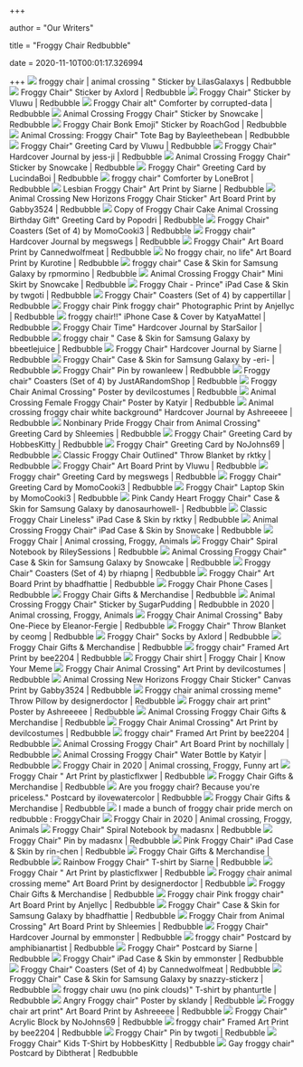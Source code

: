 +++
        
author = "Our Writers"
        
title = "Froggy Chair Redbubble"
        
date = 2020-11-10T00:01:17.326994
        
+++
[ ![](https://ih1.redbubble.net/image.1124239668.1640/st,small,507x507-pad,600x600,f8f8f8.jpg)](https://ih1.redbubble.net/image.1124239668.1640/st,small,507x507-pad,600x600,f8f8f8.jpg) froggy chair | animal crossing " Sticker by LilasGalaxys | Redbubble
[ ![](https://ih1.redbubble.net/image.995903551.7826/st,small,507x507-pad,600x600,f8f8f8.jpg)](https://ih1.redbubble.net/image.995903551.7826/st,small,507x507-pad,600x600,f8f8f8.jpg) Froggy Chair" Sticker by Axlord | Redbubble
[ ![](https://ih1.redbubble.net/image.1103178339.8678/bg,f8f8f8-flat,750x,075,f-pad,750x1000,f8f8f8.jpg)](https://ih1.redbubble.net/image.1103178339.8678/bg,f8f8f8-flat,750x,075,f-pad,750x1000,f8f8f8.jpg) Froggy Chair" Sticker by Vluwu | Redbubble
[ ![](https://ih1.redbubble.net/image.1120171825.9744/ur,comforter_flatlay_twin,wide_portrait,750x1000.1.jpg)](https://ih1.redbubble.net/image.1120171825.9744/ur,comforter_flatlay_twin,wide_portrait,750x1000.1.jpg) Froggy Chair alt" Comforter by corrupted-data | Redbubble
[ ![](https://ih1.redbubble.net/image.1008242747.7901/st,small,507x507-pad,600x600,f8f8f8.jpg)](https://ih1.redbubble.net/image.1008242747.7901/st,small,507x507-pad,600x600,f8f8f8.jpg) Animal Crossing Froggy Chair" Sticker by Snowcake | Redbubble
[ ![](https://ih1.redbubble.net/image.1050475653.5348/st,small,507x507-pad,600x600,f8f8f8.jpg)](https://ih1.redbubble.net/image.1050475653.5348/st,small,507x507-pad,600x600,f8f8f8.jpg) Froggy Chair Bonk Emoji" Sticker by RoachGod | Redbubble
[ ![](https://ih1.redbubble.net/image.1119323804.9546/flat,750x,075,f-pad,750x1000,f8f8f8.jpg)](https://ih1.redbubble.net/image.1119323804.9546/flat,750x,075,f-pad,750x1000,f8f8f8.jpg) Animal Crossing: Froggy Chair" Tote Bag by Bayleethebean | Redbubble
[ ![](https://ih1.redbubble.net/image.1103178270.8678/papergc,500x,w,f8f8f8-pad,750x1000,f8f8f8.jpg)](https://ih1.redbubble.net/image.1103178270.8678/papergc,500x,w,f8f8f8-pad,750x1000,f8f8f8.jpg) Froggy Chair" Greeting Card by Vluwu | Redbubble
[ ![](https://ih1.redbubble.net/image.1092011151.7559/hj,750x-pad,750x1000,f8f8f8.jpg)](https://ih1.redbubble.net/image.1092011151.7559/hj,750x-pad,750x1000,f8f8f8.jpg) Froggy Chair" Hardcover Journal by jess-ji | Redbubble
[ ![](https://ih1.redbubble.net/image.1008242747.7901/sss,small,product,750x1000.jpg)](https://ih1.redbubble.net/image.1008242747.7901/sss,small,product,750x1000.jpg) Animal Crossing Froggy Chair" Sticker by Snowcake | Redbubble
[ ![](https://ih1.redbubble.net/image.1057280101.4147/papergc,500x,w,f8f8f8-pad,750x1000,f8f8f8.u1.jpg)](https://ih1.redbubble.net/image.1057280101.4147/papergc,500x,w,f8f8f8-pad,750x1000,f8f8f8.u1.jpg) Froggy Chair" Greeting Card by LucindaBoi | Redbubble
[ ![](https://ih1.redbubble.net/image.1072990867.0671/ur,comforter_flatlay_twin,wide_portrait,750x1000.1.jpg)](https://ih1.redbubble.net/image.1072990867.0671/ur,comforter_flatlay_twin,wide_portrait,750x1000.1.jpg) froggy chair" Comforter by LoneBrot | Redbubble
[ ![](https://ih1.redbubble.net/image.1098420408.6464/carp,small,product,750x1000.jpg)](https://ih1.redbubble.net/image.1098420408.6464/carp,small,product,750x1000.jpg) Lesbian Froggy Chair" Art Print by Siarne | Redbubble
[ ![](https://ih1.redbubble.net/image.1090827293.9727/gbra,6x4,1000x1000-c,0,0,675,900.jpg)](https://ih1.redbubble.net/image.1090827293.9727/gbra,6x4,1000x1000-c,0,0,675,900.jpg) Animal Crossing New Horizons Froggy Chair Sticker" Art Board Print by  Gabby3524 | Redbubble
[ ![](https://ih1.redbubble.net/image.1086875358.2053/papergc,500x,w,f8f8f8-pad,750x1000,f8f8f8.u1.jpg)](https://ih1.redbubble.net/image.1086875358.2053/papergc,500x,w,f8f8f8-pad,750x1000,f8f8f8.u1.jpg) Copy of Froggy Chair Cake Animal Crossing Birthday Gift" Greeting Card by  Popodri | Redbubble
[ ![](https://ih0.redbubble.net/image.1076484412.5794/ur,coaster_pack_4_flatlay,wide_portrait,x1000.2u13.jpg)](https://ih0.redbubble.net/image.1076484412.5794/ur,coaster_pack_4_flatlay,wide_portrait,x1000.2u13.jpg) Froggy Chair" Coasters (Set of 4) by MomoCooki3 | Redbubble
[ ![](https://ih1.redbubble.net/image.1042497188.7265/hj,750x-pad,750x1000,f8f8f8.jpg)](https://ih1.redbubble.net/image.1042497188.7265/hj,750x-pad,750x1000,f8f8f8.jpg) Froggy chair" Hardcover Journal by megswegs | Redbubble
[ ![](https://ih1.redbubble.net/image.1050372798.2784/gbra,6x6,1000x1000-c,0,0,675,900.jpg)](https://ih1.redbubble.net/image.1050372798.2784/gbra,6x6,1000x1000-c,0,0,675,900.jpg) Froggy Chair" Art Board Print by Cannedwolfmeat | Redbubble
[ ![](https://ih1.redbubble.net/image.1098093766.8932/gbra,8x10,1000x1000-c,0,0,675,900.jpg)](https://ih1.redbubble.net/image.1098093766.8932/gbra,8x10,1000x1000-c,0,0,675,900.jpg) No froggy chair, no life" Art Board Print by Kurotine | Redbubble
[ ![](https://ih0.redbubble.net/image.1094869702.3752/icr,samsung_galaxy_s20_snap,back,a,x1000-bg,f8f8f8.2u4.jpg)](https://ih0.redbubble.net/image.1094869702.3752/icr,samsung_galaxy_s20_snap,back,a,x1000-bg,f8f8f8.2u4.jpg) froggy chair" Case & Skin for Samsung Galaxy by rpmormino | Redbubble
[ ![](https://ih1.redbubble.net/image.1008242730.7901/pencil_skirt,x1000,front-c,468,0,701,935-bg,f8f8f8.jpg)](https://ih1.redbubble.net/image.1008242730.7901/pencil_skirt,x1000,front-c,468,0,701,935-bg,f8f8f8.jpg) Animal Crossing Froggy Chair" Mini Skirt by Snowcake | Redbubble
[ ![](https://ih1.redbubble.net/image.1104557926.1209/mwo,x1000,ipad_2_snap-pad,750x1000,f8f8f8.jpg)](https://ih1.redbubble.net/image.1104557926.1209/mwo,x1000,ipad_2_snap-pad,750x1000,f8f8f8.jpg) Froggy Chair - Prince" iPad Case & Skin by twgoti | Redbubble
[ ![](https://ih0.redbubble.net/image.1062933596.3939/ur,coaster_pack_4_flatlay,wide_portrait,x1000.2u3.jpg)](https://ih0.redbubble.net/image.1062933596.3939/ur,coaster_pack_4_flatlay,wide_portrait,x1000.2u3.jpg) Froggy Chair" Coasters (Set of 4) by cappertillar | Redbubble
[ ![](https://ih1.redbubble.net/image.1085752891.4287/fpp,small,lustre,wall_texture,product,750x1000.u4.jpg)](https://ih1.redbubble.net/image.1085752891.4287/fpp,small,lustre,wall_texture,product,750x1000.u4.jpg) Froggy chair Pink froggy chair" Photographic Print by Anjellyc | Redbubble
[ ![](https://ih1.redbubble.net/image.1102706009.7806/icr,iphone_11_soft,back,a,x1000-bg,f8f8f8.jpg)](https://ih1.redbubble.net/image.1102706009.7806/icr,iphone_11_soft,back,a,x1000-bg,f8f8f8.jpg) froggy chair!!" iPhone Case & Cover by KatyaMattel | Redbubble
[ ![](https://ih1.redbubble.net/image.1085116029.8298/hj,750x-pad,750x1000,f8f8f8.jpg)](https://ih1.redbubble.net/image.1085116029.8298/hj,750x-pad,750x1000,f8f8f8.jpg) Froggy Chair Time" Hardcover Journal by StarSailor | Redbubble
[ ![](https://ih1.redbubble.net/image.1097144674.6510/icr,samsung_galaxy_s10_snap,back,a,x1000-pad,1000x1000,f8f8f8.1.jpg)](https://ih1.redbubble.net/image.1097144674.6510/icr,samsung_galaxy_s10_snap,back,a,x1000-pad,1000x1000,f8f8f8.1.jpg) froggy chair " Case & Skin for Samsung Galaxy by bbeetlejuice | Redbubble
[ ![](https://ih1.redbubble.net/image.1098411093.6248/hj,750x-pad,750x1000,f8f8f8.jpg)](https://ih1.redbubble.net/image.1098411093.6248/hj,750x-pad,750x1000,f8f8f8.jpg) Froggy Chair" Hardcover Journal by Siarne | Redbubble
[ ![](https://ih1.redbubble.net/image.1092442723.7406/icr,samsung_galaxy_s20_snap,back,a,x1000-bg,f8f8f8.1.jpg)](https://ih1.redbubble.net/image.1092442723.7406/icr,samsung_galaxy_s20_snap,back,a,x1000-bg,f8f8f8.1.jpg) Froggy Chair" Case & Skin for Samsung Galaxy by -eri- | Redbubble
[ ![](https://ih1.redbubble.net/image.1165955403.0925/ur,pin_small_front,wide_portrait,750x1000.jpg)](https://ih1.redbubble.net/image.1165955403.0925/ur,pin_small_front,wide_portrait,750x1000.jpg) Froggy Chair" Pin by rowanleew | Redbubble
[ ![](https://ih0.redbubble.net/image.1098960355.9128/ur,coaster_pack_4_flatlay,wide_portrait,x1000.2.jpg)](https://ih0.redbubble.net/image.1098960355.9128/ur,coaster_pack_4_flatlay,wide_portrait,x1000.2.jpg) Froggy chair" Coasters (Set of 4) by JustARandomShop | Redbubble
[ ![](https://ih1.redbubble.net/image.1066897467.2076/cposter,small,product,750x1000.2.jpg)](https://ih1.redbubble.net/image.1066897467.2076/cposter,small,product,750x1000.2.jpg) Froggy Chair Animal Crossing" Poster by devilcostumes | Redbubble
[ ![](https://ih1.redbubble.net/image.1037311724.8012/fposter,small,wall_texture,product,750x1000.jpg)](https://ih1.redbubble.net/image.1037311724.8012/fposter,small,wall_texture,product,750x1000.jpg) Animal Crossing Female Froggy Chair" Poster by Katyir | Redbubble
[ ![](https://ih1.redbubble.net/image.1115901308.9235/hj,750x-pad,750x1000,f8f8f8.u1.jpg)](https://ih1.redbubble.net/image.1115901308.9235/hj,750x-pad,750x1000,f8f8f8.u1.jpg) Animal crossing froggy chair white background" Hardcover Journal by  Ashreeeee | Redbubble
[ ![](https://ih1.redbubble.net/image.1107676228.5146/papergc,500x,w,f8f8f8-pad,750x1000,f8f8f8.jpg)](https://ih1.redbubble.net/image.1107676228.5146/papergc,500x,w,f8f8f8-pad,750x1000,f8f8f8.jpg) Nonbinary Pride Froggy Chair from Animal Crossing" Greeting Card by  Shleemies | Redbubble
[ ![](https://ih1.redbubble.net/image.1112675953.4106/papergc,500x,w,f8f8f8-pad,750x1000,f8f8f8.jpg)](https://ih1.redbubble.net/image.1112675953.4106/papergc,500x,w,f8f8f8-pad,750x1000,f8f8f8.jpg) Froggy Chair" Greeting Card by HobbesKitty | Redbubble
[ ![](https://ih1.redbubble.net/image.1051590966.3041/papergc,500x,w,f8f8f8-pad,750x1000,f8f8f8.jpg)](https://ih1.redbubble.net/image.1051590966.3041/papergc,500x,w,f8f8f8-pad,750x1000,f8f8f8.jpg) Froggy Chair" Greeting Card by NoJohns69 | Redbubble
[ ![](https://ih1.redbubble.net/image.1055664983.1322/ur,blanket_medium_bed,wide_portrait,x1000.1.jpg)](https://ih1.redbubble.net/image.1055664983.1322/ur,blanket_medium_bed,wide_portrait,x1000.1.jpg) Classic Froggy Chair Outlined" Throw Blanket by rktky | Redbubble
[ ![](https://ih1.redbubble.net/image.1103178260.8678/gbra,5x7,1000x1000-c,0,0,675,900.jpg)](https://ih1.redbubble.net/image.1103178260.8678/gbra,5x7,1000x1000-c,0,0,675,900.jpg) Froggy Chair" Art Board Print by Vluwu | Redbubble
[ ![](https://ih1.redbubble.net/image.1042497175.7265/papergc,500x,w,f8f8f8-pad,750x1000,f8f8f8.jpg)](https://ih1.redbubble.net/image.1042497175.7265/papergc,500x,w,f8f8f8-pad,750x1000,f8f8f8.jpg) Froggy chair" Greeting Card by megswegs | Redbubble
[ ![](https://ih1.redbubble.net/image.1076484403.5794/papergc,500x,w,f8f8f8-pad,750x1000,f8f8f8.u7.jpg)](https://ih1.redbubble.net/image.1076484403.5794/papergc,500x,w,f8f8f8-pad,750x1000,f8f8f8.u7.jpg) Froggy Chair" Greeting Card by MomoCooki3 | Redbubble
[ ![](https://ih1.redbubble.net/image.1076484400.5794/pd,x500,macbook_air_13-pad,750x1000,f8f8f8.u7.jpg)](https://ih1.redbubble.net/image.1076484400.5794/pd,x500,macbook_air_13-pad,750x1000,f8f8f8.u7.jpg) Froggy Chair" Laptop Skin by MomoCooki3 | Redbubble
[ ![](https://ih1.redbubble.net/image.1075183519.4190/icr,samsung_galaxy_s20_soft,back,a,x1000-bg,f8f8f8.jpg)](https://ih1.redbubble.net/image.1075183519.4190/icr,samsung_galaxy_s20_soft,back,a,x1000-bg,f8f8f8.jpg) Pink Candy Heart Froggy Chair" Case & Skin for Samsung Galaxy by  danosaurhowell- | Redbubble
[ ![](https://ih1.redbubble.net/image.1055666787.1084/mwo,x1000,ipad_2_snap-pad,750x1000,f8f8f8.jpg)](https://ih1.redbubble.net/image.1055666787.1084/mwo,x1000,ipad_2_snap-pad,750x1000,f8f8f8.jpg) Classic Froggy Chair Lineless" iPad Case & Skin by rktky | Redbubble
[ ![](https://ih1.redbubble.net/image.1008242737.7901/mwo,x1000,ipad_2_snap-pad,750x1000,f8f8f8.jpg)](https://ih1.redbubble.net/image.1008242737.7901/mwo,x1000,ipad_2_snap-pad,750x1000,f8f8f8.jpg) Animal Crossing Froggy Chair" iPad Case & Skin by Snowcake | Redbubble
[ ![](https://i.pinimg.com/originals/a6/50/18/a6501865a366c9fea5622ad70cba0af8.jpg)](https://i.pinimg.com/originals/a6/50/18/a6501865a366c9fea5622ad70cba0af8.jpg) Froggy Chair | Animal crossing, Froggy, Animals
[ ![](https://ih1.redbubble.net/image.1023894833.4041/sn,x1000-pad,750x1000,f8f8f8.jpg)](https://ih1.redbubble.net/image.1023894833.4041/sn,x1000-pad,750x1000,f8f8f8.jpg) Froggy Chair" Spiral Notebook by RileySessions | Redbubble
[ ![](https://ih1.redbubble.net/image.1008242710.7901/icr,samsung_galaxy_s20_snap,back,a,x1000-bg,f8f8f8.1.jpg)](https://ih1.redbubble.net/image.1008242710.7901/icr,samsung_galaxy_s20_snap,back,a,x1000-bg,f8f8f8.1.jpg) Animal Crossing Froggy Chair" Case & Skin for Samsung Galaxy by Snowcake |  Redbubble
[ ![](https://ih0.redbubble.net/image.1115218810.3984/ur,coaster_pack_4_flatlay,wide_portrait,x1000.2.jpg)](https://ih0.redbubble.net/image.1115218810.3984/ur,coaster_pack_4_flatlay,wide_portrait,x1000.2.jpg) Froggy Chair" Coasters (Set of 4) by rhiapng | Redbubble
[ ![](https://ih1.redbubble.net/image.1079954996.0604/gbra,6x6,1000x1000-c,0,0,675,900.jpg)](https://ih1.redbubble.net/image.1079954996.0604/gbra,6x6,1000x1000-c,0,0,675,900.jpg) Froggy Chair" Art Board Print by bhadfhattie | Redbubble
[ ![](https://ih1.redbubble.net/image.1036640881.1084/icr,samsung_galaxy_s10_snap,back,a,x600-pad,600x600,f8f8f8.1.jpg)](https://ih1.redbubble.net/image.1036640881.1084/icr,samsung_galaxy_s10_snap,back,a,x600-pad,600x600,f8f8f8.1.jpg) Froggy Chair Phone Cases | Redbubble
[ ![](https://ih1.redbubble.net/image.1007849377.7593/st,small,507x507-pad,600x600,f8f8f8.u1.jpg)](https://ih1.redbubble.net/image.1007849377.7593/st,small,507x507-pad,600x600,f8f8f8.u1.jpg) Froggy Chair Gifts & Merchandise | Redbubble
[ ![](https://i.pinimg.com/originals/53/ef/30/53ef308c302efd9e4ba49ac5c8b1aa43.jpg)](https://i.pinimg.com/originals/53/ef/30/53ef308c302efd9e4ba49ac5c8b1aa43.jpg) Animal Crossing Froggy Chair" Sticker by SugarPudding | Redbubble in 2020 |  Animal crossing, Froggy, Animals
[ ![](https://ih1.redbubble.net/image.1132025312.1750/raf,750x1000,075,t,FFFFFF:97ab1c12de.jpg)](https://ih1.redbubble.net/image.1132025312.1750/raf,750x1000,075,t,FFFFFF:97ab1c12de.jpg) Froggy Chair Animal Crossing" Baby One-Piece by Eleanor-Fergie | Redbubble
[ ![](https://ih1.redbubble.net/image.1106581057.4670/ur,blanket_medium_bed,wide_portrait,x1000.1u1.jpg)](https://ih1.redbubble.net/image.1106581057.4670/ur,blanket_medium_bed,wide_portrait,x1000.1u1.jpg) Froggy Chair" Throw Blanket by ceomg | Redbubble
[ ![](https://ih1.redbubble.net/image.1114082383.7826/ur,socks_flatlay_medium,tall_portrait,750x1000-bg,f8f8f8.1.jpg)](https://ih1.redbubble.net/image.1114082383.7826/ur,socks_flatlay_medium,tall_portrait,750x1000-bg,f8f8f8.1.jpg) Froggy Chair" Socks by Axlord | Redbubble
[ ![](https://ih1.redbubble.net/image.1196382040.7159/ur,mask_flatlay_front,product,600x600.jpg)](https://ih1.redbubble.net/image.1196382040.7159/ur,mask_flatlay_front,product,600x600.jpg) Froggy Chair Gifts & Merchandise | Redbubble
[ ![](https://ih1.redbubble.net/image.1115729293.5414/ffp,small,black,off_white,box20,wall_texture,product,750x1000.jpg)](https://ih1.redbubble.net/image.1115729293.5414/ffp,small,black,off_white,box20,wall_texture,product,750x1000.jpg) froggy chair" Framed Art Print by bee2204 | Redbubble
[ ![](https://i.kym-cdn.com/photos/images/newsfeed/001/660/160/5f4.jpg)](https://i.kym-cdn.com/photos/images/newsfeed/001/660/160/5f4.jpg) Froggy Chair shirt | Froggy Chair | Know Your Meme
[ ![](https://ih1.redbubble.net/image.1066897467.2076/carp,small,square_product,1000x1000.jpg)](https://ih1.redbubble.net/image.1066897467.2076/carp,small,square_product,1000x1000.jpg) Froggy Chair Animal Crossing" Art Print by devilcostumes | Redbubble
[ ![](https://ih1.redbubble.net/image.1090827305.9727/ccp,small,product,750x1000.jpg)](https://ih1.redbubble.net/image.1090827305.9727/ccp,small,product,750x1000.jpg) Animal Crossing New Horizons Froggy Chair Sticker" Canvas Print by  Gabby3524 | Redbubble
[ ![](https://ih1.redbubble.net/image.1167938671.9670/throwpillow,small,750x1000-bg,f8f8f8.jpg)](https://ih1.redbubble.net/image.1167938671.9670/throwpillow,small,750x1000-bg,f8f8f8.jpg) Froggy chair animal crossing meme" Throw Pillow by designerdoctor |  Redbubble
[ ![](https://ih1.redbubble.net/image.1115926479.9778/poster,504x498,f8f8f8-pad,600x600,f8f8f8.u1.jpg)](https://ih1.redbubble.net/image.1115926479.9778/poster,504x498,f8f8f8-pad,600x600,f8f8f8.u1.jpg) Froggy chair art print" Poster by Ashreeeee | Redbubble
[ ![](https://ih1.redbubble.net/image.1090713034.6935/st,small,507x507-pad,600x600,f8f8f8.jpg)](https://ih1.redbubble.net/image.1090713034.6935/st,small,507x507-pad,600x600,f8f8f8.jpg) Animal Crossing Froggy Chair Gifts & Merchandise | Redbubble
[ ![](https://ih1.redbubble.net/image.1066897467.2076/farp,small,wall_texture,product,750x1000.jpg)](https://ih1.redbubble.net/image.1066897467.2076/farp,small,wall_texture,product,750x1000.jpg) Froggy Chair Animal Crossing" Art Print by devilcostumes | Redbubble
[ ![](https://ih1.redbubble.net/image.1115729293.5414/cfp,small,black,off_white,box20,product,750x1000.jpg)](https://ih1.redbubble.net/image.1115729293.5414/cfp,small,black,off_white,box20,product,750x1000.jpg) froggy chair" Framed Art Print by bee2204 | Redbubble
[ ![](https://ih1.redbubble.net/image.1106197376.9980/st,small,845x845-pad,1000x1000,f8f8f8.jpg)](https://ih1.redbubble.net/image.1106197376.9980/st,small,845x845-pad,1000x1000,f8f8f8.jpg) Animal Crossing Froggy Chair" Art Board Print by nochillaly | Redbubble
[ ![](https://ih1.redbubble.net/image.1037299487.7716/ur,water_bottle_metal_lid_on,wide_portrait,750x1000.2.jpg)](https://ih1.redbubble.net/image.1037299487.7716/ur,water_bottle_metal_lid_on,wide_portrait,750x1000.2.jpg) Animal Crossing Froggy Chair" Water Bottle by Katyir | Redbubble
[ ![](https://i.pinimg.com/originals/ef/18/c3/ef18c36cacce1a57abb44b17121bc02e.jpg)](https://i.pinimg.com/originals/ef/18/c3/ef18c36cacce1a57abb44b17121bc02e.jpg) Froggy Chair in 2020 | Animal crossing, Froggy, Funny art
[ ![](https://ih1.redbubble.net/image.1108519952.7780/farp,small,wall_texture,product,750x1000.jpg)](https://ih1.redbubble.net/image.1108519952.7780/farp,small,wall_texture,product,750x1000.jpg) Froggy Chair " Art Print by plasticflxwer | Redbubble
[ ![](https://ih1.redbubble.net/image.1103981092.3226/mug,standard,x334,right-pad,600x600,f8f8f8.jpg)](https://ih1.redbubble.net/image.1103981092.3226/mug,standard,x334,right-pad,600x600,f8f8f8.jpg) Froggy Chair Gifts & Merchandise | Redbubble
[ ![](https://ih1.redbubble.net/image.1092279571.3644/paperpc,500x,w,f8f8f8-pad,750x1000,f8f8f8.jpg)](https://ih1.redbubble.net/image.1092279571.3644/paperpc,500x,w,f8f8f8-pad,750x1000,f8f8f8.jpg) Are you froggy chair? Because you're priceless." Postcard by  ilovewatercolor | Redbubble
[ ![](https://ih1.redbubble.net/image.1095381996.8298/ssrco,classic_tee,womens,fafafa:ca443f4786,front_alt,square_product,600x600.jpg)](https://ih1.redbubble.net/image.1095381996.8298/ssrco,classic_tee,womens,fafafa:ca443f4786,front_alt,square_product,600x600.jpg) Froggy Chair Gifts & Merchandise | Redbubble
[ ![](https://i.redd.it/bxgnosjfjbn41.jpg)](https://i.redd.it/bxgnosjfjbn41.jpg) I made a bunch of froggy chair pride merch on redbubble  :  FroggyChair
[ ![](https://i.pinimg.com/originals/28/ac/1e/28ac1ec9ad761213ac19c50bf24191bf.jpg)](https://i.pinimg.com/originals/28/ac/1e/28ac1ec9ad761213ac19c50bf24191bf.jpg) Froggy Chair in 2020 | Animal crossing, Froggy, Animals
[ ![](https://ih1.redbubble.net/image.1100617138.8324/sn,x1000-pad,750x1000,f8f8f8.jpg)](https://ih1.redbubble.net/image.1100617138.8324/sn,x1000-pad,750x1000,f8f8f8.jpg) Froggy Chair" Spiral Notebook by madasnx | Redbubble
[ ![](https://ih1.redbubble.net/image.1100617130.8324/ur,pin_small_front,wide_portrait,750x1000.jpg)](https://ih1.redbubble.net/image.1100617130.8324/ur,pin_small_front,wide_portrait,750x1000.jpg) Froggy Chair" Pin by madasnx | Redbubble
[ ![](https://ih1.redbubble.net/image.1061240702.2569/mwo,x1000,ipad_2_snap-pad,750x1000,f8f8f8.u1.jpg)](https://ih1.redbubble.net/image.1061240702.2569/mwo,x1000,ipad_2_snap-pad,750x1000,f8f8f8.u1.jpg) Pink Froggy Chair" iPad Case & Skin by rin-chen | Redbubble
[ ![](https://ih1.redbubble.net/image.1349785783.1828/ssrco,classic_tee,mens,fafafa:ca443f4786,front_alt,square_product,600x600.jpg)](https://ih1.redbubble.net/image.1349785783.1828/ssrco,classic_tee,mens,fafafa:ca443f4786,front_alt,square_product,600x600.jpg) Froggy Chair Gifts & Merchandise | Redbubble
[ ![](https://ih1.redbubble.net/image.1334222959.7710/ssrco,slim_fit_t_shirt,two_model,fafafa:ca443f4786,front,square_three_quarter,1000x1000.jpg)](https://ih1.redbubble.net/image.1334222959.7710/ssrco,slim_fit_t_shirt,two_model,fafafa:ca443f4786,front,square_three_quarter,1000x1000.jpg) Rainbow Froggy Chair" T-shirt by Siarne | Redbubble
[ ![](https://ih1.redbubble.net/image.1108519952.7780/papergc,500x,w,f8f8f8-pad,1000x1000,f8f8f8.jpg)](https://ih1.redbubble.net/image.1108519952.7780/papergc,500x,w,f8f8f8-pad,1000x1000,f8f8f8.jpg) Froggy Chair " Art Print by plasticflxwer | Redbubble
[ ![](https://ih1.redbubble.net/image.1167938667.9670/gbra,5x7,1000x1000-c,0,0,675,900.jpg)](https://ih1.redbubble.net/image.1167938667.9670/gbra,5x7,1000x1000-c,0,0,675,900.jpg) Froggy chair animal crossing meme" Art Board Print by designerdoctor |  Redbubble
[ ![](https://ih1.redbubble.net/image.1115074938.0803/ur,pin_large_front,square,600x600.jpg)](https://ih1.redbubble.net/image.1115074938.0803/ur,pin_large_front,square,600x600.jpg) Froggy Chair Gifts & Merchandise | Redbubble
[ ![](https://ih1.redbubble.net/image.1085752862.4287/flat,750x,075,f-pad,750x1000,f8f8f8.u4.jpg)](https://ih1.redbubble.net/image.1085752862.4287/flat,750x,075,f-pad,750x1000,f8f8f8.u4.jpg) Froggy chair Pink froggy chair" Art Board Print by Anjellyc | Redbubble
[ ![](https://ih1.redbubble.net/image.1079954979.0604/icr,samsung_galaxy_s10_snap,back,a,x1000-bg,f8f8f8.1.jpg)](https://ih1.redbubble.net/image.1079954979.0604/icr,samsung_galaxy_s10_snap,back,a,x1000-bg,f8f8f8.1.jpg) Froggy Chair" Case & Skin for Samsung Galaxy by bhadfhattie | Redbubble
[ ![](https://ih1.redbubble.net/image.1107668809.4181/gbra,5x7,900x900.jpg)](https://ih1.redbubble.net/image.1107668809.4181/gbra,5x7,900x900.jpg) Froggy Chair from Animal Crossing" Art Board Print by Shleemies | Redbubble
[ ![](https://ih1.redbubble.net/image.1105030040.2520/hj,750x-pad,750x1000,f8f8f8.jpg)](https://ih1.redbubble.net/image.1105030040.2520/hj,750x-pad,750x1000,f8f8f8.jpg) Froggy Chair" Hardcover Journal by emmonster | Redbubble
[ ![](https://ih1.redbubble.net/image.1039060180.1720/paperpc,500x,w,f8f8f8-pad,750x1000,f8f8f8.jpg)](https://ih1.redbubble.net/image.1039060180.1720/paperpc,500x,w,f8f8f8-pad,750x1000,f8f8f8.jpg) froggy chair" Postcard by amphibianartist | Redbubble
[ ![](https://ih1.redbubble.net/image.1098411081.6248/paperpc,500x,w,f8f8f8-pad,750x1000,f8f8f8.jpg)](https://ih1.redbubble.net/image.1098411081.6248/paperpc,500x,w,f8f8f8-pad,750x1000,f8f8f8.jpg) Froggy Chair" Postcard by Siarne | Redbubble
[ ![](https://ih1.redbubble.net/image.1105030075.2520/mwo,x1000,ipad_2_snap-pad,750x1000,f8f8f8.jpg)](https://ih1.redbubble.net/image.1105030075.2520/mwo,x1000,ipad_2_snap-pad,750x1000,f8f8f8.jpg) Froggy Chair" iPad Case & Skin by emmonster | Redbubble
[ ![](https://ih0.redbubble.net/image.1050372788.2784/ur,coaster_pack_4_flatlay,wide_portrait,x1000.2u2.jpg)](https://ih0.redbubble.net/image.1050372788.2784/ur,coaster_pack_4_flatlay,wide_portrait,x1000.2u2.jpg) Froggy Chair" Coasters (Set of 4) by Cannedwolfmeat | Redbubble
[ ![](https://ih1.redbubble.net/image.1322759069.5700/icr,samsung_galaxy_s20_snap,back,a,x1000-bg,f8f8f8.1.jpg)](https://ih1.redbubble.net/image.1322759069.5700/icr,samsung_galaxy_s20_snap,back,a,x1000-bg,f8f8f8.1.jpg) Froggy Chair" Case & Skin for Samsung Galaxy by snazzy-stickerz | Redbubble
[ ![](https://ih1.redbubble.net/image.1217741615.4117/ssrco,classic_tee,two_models,fafafa:ca443f4786,front,square_three_quarter,1000x1000.jpg)](https://ih1.redbubble.net/image.1217741615.4117/ssrco,classic_tee,two_models,fafafa:ca443f4786,front,square_three_quarter,1000x1000.jpg) froggy chair uwu (no pink clouds)" T-shirt by phanturtle | Redbubble
[ ![](https://ih1.redbubble.net/image.1120415610.5174/st,small,845x845-pad,1000x1000,f8f8f8.jpg)](https://ih1.redbubble.net/image.1120415610.5174/st,small,845x845-pad,1000x1000,f8f8f8.jpg) Angry Froggy chair" Poster by sklandy | Redbubble
[ ![](https://ih1.redbubble.net/image.1115926429.9778/gbra,5x7,1000x1000-c,0,0,675,900.u1.jpg)](https://ih1.redbubble.net/image.1115926429.9778/gbra,5x7,1000x1000-c,0,0,675,900.u1.jpg) Froggy chair art print" Art Board Print by Ashreeeee | Redbubble
[ ![](https://ih1.redbubble.net/image.1184255806.3041/abp,4x4,x750-pad,750x1000,f8f8f8.jpg)](https://ih1.redbubble.net/image.1184255806.3041/abp,4x4,x750-pad,750x1000,f8f8f8.jpg) Froggy Chair" Acrylic Block by NoJohns69 | Redbubble
[ ![](https://ih1.redbubble.net/image.1115729293.5414/pp,840x830-pad,1000x1000,f8f8f8.jpg)](https://ih1.redbubble.net/image.1115729293.5414/pp,840x830-pad,1000x1000,f8f8f8.jpg) froggy chair" Framed Art Print by bee2204 | Redbubble
[ ![](https://ih1.redbubble.net/image.1104524257.0429/ur,pin_small_front,wide_portrait,750x1000.jpg)](https://ih1.redbubble.net/image.1104524257.0429/ur,pin_small_front,wide_portrait,750x1000.jpg) Froggy Chair" Pin by twgoti | Redbubble
[ ![](https://ih1.redbubble.net/image.1112675951.4106/ra,kids_tee,x900,FFFFFF:97ab1c12de,front-pad,750x1000,f8f8f8.jpg)](https://ih1.redbubble.net/image.1112675951.4106/ra,kids_tee,x900,FFFFFF:97ab1c12de,front-pad,750x1000,f8f8f8.jpg) Froggy Chair" Kids T-Shirt by HobbesKitty | Redbubble
[ ![](https://ih1.redbubble.net/image.1120499011.7257/paperpc,500x,w,f8f8f8-pad,750x1000,f8f8f8.jpg)](https://ih1.redbubble.net/image.1120499011.7257/paperpc,500x,w,f8f8f8-pad,750x1000,f8f8f8.jpg) Gay froggy chair" Postcard by Dibtherat | Redbubble
